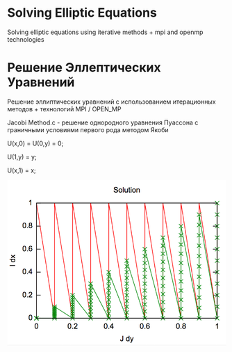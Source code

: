 # Solving Elliptic Equations
  Solving elliptic equations using iterative methods + mpi and openmp technologies
# Решение Эллептических Уравнений
Решение эллиптических уравнений с использованием итерационных методов + технологий MPI / OPEN_MP

Jacobi Method.c - решение однородного уравнения Пуассона с граничными условиями первого рода методом Якоби

U(x,0) = U(0,y) = 0;

U(1,y) = y;

U(x,1) = x;


![alt text](https://github.com/jmacgyve/Solving-Elliptic-Equations/blob/master/RESULT/Jacobi%20Solution%20test%202.png)
